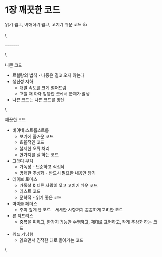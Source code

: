 # 1장 깨끗한 코드

읽기 쉽고, 이해하기 쉽고, 고치기 쉬운 코드 👍

\


\-------

\


나쁜 코드

* 르블랑의 법칙 - 나중은 결코 오지 않는다
* 생산성 저하&#x20;
  * 개발 속도를 크게 떨어뜨림
  * 고칠 때 마다 엉뚱한 곳에서 문제가 발생
* 나쁜 코드는 나쁜 코드를 양산

\


깨끗한 코드

* 비야네 스트롭스트룹
  * 보기에 즐거운 코드
  * 효율적인 코드
  * 철저한 오류 처리
  * 한가지를 잘 하는 코드
* 그래디 부치
  * 가독성 - 단순하고 직접적
  * 명쾌한 추상화 - 반드시 필요한 내용만 담기
* 데이브 토마스
  * 가독성 & 다른 사람이 읽고 고치기 쉬운 코드
  * 테스트 코드
  * 문학적 - 읽기 좋은 코드
* 마이클 페더스
  * 주의 깊게 짠 코드 - 세세한 사항까지 꼼꼼하게 고려한 코드
* 론 제프리스
  * 중복을 피하고, 한가지 기능만 수행하고, 제대로 표현하고, 작게 추상화 하는 코드
* 워드 커닝햄
  * 읽으면서 짐작한 대로 돌아가는 코드

\
